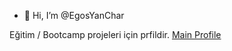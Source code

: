 - 👋 Hi, I’m @EgosYanChar

Eğitim / Bootcamp projeleri için prfildir.
[Main Profile](https://github.com/egospekos)




<!---
EgosYanChar/EgosYanChar is a ✨ special ✨ repository because its `README.md` (this file) appears on your GitHub profile.
You can click the Preview link to take a look at your changes.
--->
